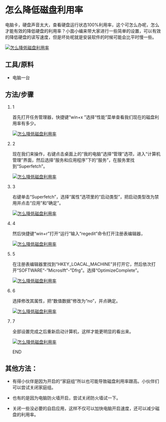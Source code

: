 # 怎么降低磁盘利用率

电脑卡，硬盘声音太大，查看硬盘运行状态100%利用率，这个可怎么办呢，怎么才能有效的降低硬盘的利用率？小面小编来带大家进行一些简单的设置，可以有效的降低硬盘的读写速度，但是坏处呢就是安装软件的时候可能会比平时慢一些。

[![怎么降低磁盘利用率](https://imgsa.baidu.com/exp/w=500/sign=d27753d5de88d43ff0a991f24d1fd2aa/aa64034f78f0f73681b7b8a10255b319eac413c0.jpg)](http://jingyan.baidu.com/album/870c6fc37f83ffb03fe4beb1.html?picindex=1)



## 工具/原料

- 电脑一台

## 方法/步骤

1. 1

   首先打开任务管理器，快捷键“win+x ”选择“性能”菜单查看我们现在的磁盘利用率有多少。

   [![怎么降低磁盘利用率](https://imgsa.baidu.com/exp/w=500/sign=b26a73a53bfa828bd1239de3cd1e41cd/1ad5ad6eddc451da8f9ffb4bbefd5266d0163220.jpg)](http://jingyan.baidu.com/album/870c6fc37f83ffb03fe4beb1.html?picindex=2)

2. 2

   现在我们来操作，右键点击桌面上的“我的电脑”选择“管理”选项，进入“计算机管理”界面，然后选择“服务和应用程序”下的“服务”，在服务里找到“Superfetch”。

   [![怎么降低磁盘利用率](https://imgsa.baidu.com/exp/w=500/sign=e365087f7e094b36db921bed93cd7c00/bd315c6034a85edf5f79088341540923dc54759d.jpg)](http://jingyan.baidu.com/album/870c6fc37f83ffb03fe4beb1.html?picindex=3)

3. 3

   右键单击“Superfetch”，选择“属性”选项里的“启动类型”，把启动类型改为禁用并点击“应用”和“确定”。

   [![怎么降低磁盘利用率](https://imgsa.baidu.com/exp/w=500/sign=93977c09a1014c08193b28a53a7a025b/0b46f21fbe096b638c97aff004338744eaf8ac80.jpg)](http://jingyan.baidu.com/album/870c6fc37f83ffb03fe4beb1.html?picindex=4)

4. 4

   然后快捷键“win+r”打开“运行”输入“regedit”命令打开注册表编辑器，

   [![怎么降低磁盘利用率](https://imgsa.baidu.com/exp/w=500/sign=e5171990b2a1cd1105b672208913c8b0/c995d143ad4bd1136e3b4a9252afa40f4afb059f.jpg)](http://jingyan.baidu.com/album/870c6fc37f83ffb03fe4beb1.html?picindex=5)

5. 5

   在注册表编辑器里找到“HKEY_LOACAL_MACHINE”并打开它，然后依次打开“SOFTWARE“-”Microslft“-”Dfrg”。选择“OptimizeComplete”。

   [![怎么降低磁盘利用率](https://imgsa.baidu.com/exp/w=500/sign=e4493e93998fa0ec7fc7640d1696594a/359b033b5bb5c9ea9357ff43dd39b6003bf3b3ee.jpg)](http://jingyan.baidu.com/album/870c6fc37f83ffb03fe4beb1.html?picindex=6)

6. 6

   选择修改其属性，把“数值数据”修改为“no”，并点确定。

   [![怎么降低磁盘利用率](https://imgsa.baidu.com/exp/w=500/sign=8d7720c03d2ac65c67056673cbf3b21d/4ec2d5628535e5dd50e1597f7ec6a7efcf1b6245.jpg)](http://jingyan.baidu.com/album/870c6fc37f83ffb03fe4beb1.html?picindex=7)

7. 7

   全部设置完成之后重新启动计算机，这样才能更明显的看出来。

   [![怎么降低磁盘利用率](https://imgsa.baidu.com/exp/w=500/sign=925c6d7fc61b9d168ac79a61c3dfb4eb/fc1f4134970a304ec1855f5ad9c8a786c8175cef.jpg)](http://jingyan.baidu.com/album/870c6fc37f83ffb03fe4beb1.html?picindex=8)

   END

## 其他方法：

- 有得小伙伴是因为开启的“家庭组”所以也可能导致磁盘利用率跟高。小伙伴们可以尝试关闭家庭组。

- 也有的是因为电脑防火墙开启，尝试关闭防火墙试一下。

- 关闭一些没必要的自启应用，这样不仅可以加快电脑开启速度，还可以减少磁盘的利用率。

  
    